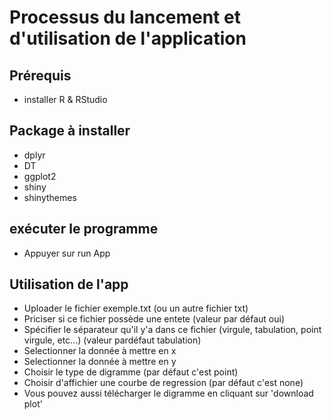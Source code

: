# Processus du lancement et d'utilisation de l'application

## Prérequis
 - installer R & RStudio
 
## Package à installer
  - dplyr
  - DT
  - ggplot2
  - shiny
  - shinythemes
  
## exécuter le programme
  - Appuyer sur run App
  
## Utilisation de l'app
  - Uploader le fichier exemple.txt (ou un autre fichier txt)
  - Priciser si ce fichier possède une entete (valeur par défaut oui)
  - Spécifier le séparateur qu'il y'a dans ce fichier (virgule, tabulation, point virgule, etc...) (valeur pardéfaut tabulation)
  - Selectionner la donnée à mettre en x
  - Selectionner la donnée à mettre en y
  - Choisir le type de digramme (par défaut c'est point)
  - Choisir d'affichier une courbe de regression (par défaut c'est none)
  - Vous pouvez aussi télécharger le digramme en cliquant sur 'download plot'